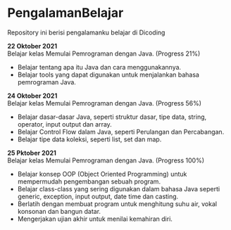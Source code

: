 # PengalamanBelajar
Repository ini berisi pengalamanku belajar di Dicoding

**22 Oktober 2021**  
Belajar kelas Memulai Pemrograman dengan Java. (Progress 21%)
  * Belajar tentang apa itu Java dan cara menggunakannya.
  * Belajar tools yang dapat digunakan untuk menjalankan bahasa pemrograman Java.

**24 Oktober 2021**  
Belajar kelas Memulai Pemrograman dengan Java. (Progress 56%)
 * Belajar dasar-dasar Java, seperti struktur dasar, tipe data, string, operator, input output dan array.
 * Belajar Control Flow dalam Java, seperti Perulangan dan Percabangan.
 * Belajar tipe data koleksi, seperti list, set dan map.

**25 Pktober 2021**  
Belajar kelas Memulai Pemrograman dengan Java. (Progress 100%)
 * Belajar konsep OOP (Object Oriented Programming) untuk mempermudah pengembangan sebuah program.
 * Belajar class-class yang sering digunakan dalam bahasa Java seperti generic, exception, input output, date time dan casting.
 * Berlatih dengan membuat program untuk menghitung suhu air, vokal konsonan dan bangun datar.
 * Mengerjakan ujian akhir untuk menilai kemahiran diri.
